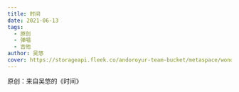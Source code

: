 ```yaml
---
title: 时间
date: 2021-06-13
tags:
  - 原创
  - 弹唱
  - 吉他
author: 吴悠
cover: https://storageapi.fleek.co/andoroyur-team-bucket/metaspace/wonderful-music/cover1.jpg
---
```


原创：来自吴悠的《时间》
